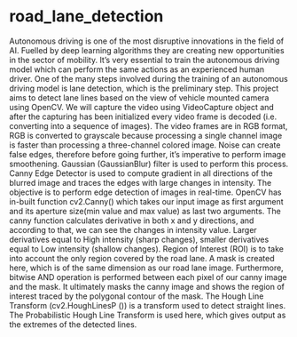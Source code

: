 # road_lane_detection


Autonomous driving is one of the most disruptive innovations in the field of AI. Fuelled by deep learning algorithms they are creating new opportunities in the sector of mobility.
It’s very essential to train the autonomous driving model which can perform the same actions as an experienced human driver. One of the many steps involved during the training of 
an autonomous driving model is lane detection, which is the preliminary step. This project aims to detect lane lines based on the view of vehicle mounted camera using OpenCV.
We will capture the video using VideoCapture object and after the capturing has been initialized every video frame is decoded (i.e. converting into a sequence of images).
The video frames are in RGB format, RGB is converted to grayscale because processing a single channel image is faster than processing a three-channel colored image. 
Noise can create false edges, therefore before going further, it’s imperative to perform image smoothening. Gaussian (GaussianBlur) filter is used to perform this process.
Canny Edge Detector is used to compute gradient in all directions of the blurred image and traces the edges with large changes in intensity. The objective is to perform
edge detection of images in real-time. OpenCV has in-built function cv2.Canny() which takes our input image as first argument and its aperture size(min value and max value) 
as last two arguments. The canny function calculates derivative in both x and y directions, and according to that, we can see the changes in intensity value. Larger derivatives 
equal to High intensity (sharp changes), smaller derivatives equal to Low intensity (shallow changes).
Region of Interest (ROI) is to take into account the only region covered by the road lane. A mask is created here, which is of the same dimension as our road lane image. 
Furthermore, bitwise AND operation is performed between each pixel of our canny image and the mask. It ultimately masks the canny image and shows the region of interest 
traced by the polygonal contour of the mask. The Hough Line Transform (cv2.HoughLinesP ()) is a transform used to detect straight lines. The Probabilistic Hough Line Transform 
is used here, which gives output as the extremes of the detected lines.
